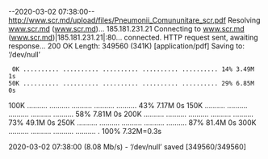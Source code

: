 --2020-03-02 07:38:00--  http://www.scr.md/upload/files/Pneumonii_Comununitare_scr.pdf
Resolving www.scr.md (www.scr.md)... 185.181.231.21
Connecting to www.scr.md (www.scr.md)|185.181.231.21|:80... connected.
HTTP request sent, awaiting response... 200 OK
Length: 349560 (341K) [application/pdf]
Saving to: ‘/dev/null’

     0K .......... .......... .......... .......... .......... 14% 3.49M 1s
    50K .......... .......... .......... .......... .......... 29% 6.85M 0s
   100K .......... .......... .......... .......... .......... 43% 7.17M 0s
   150K .......... .......... .......... .......... .......... 58% 7.81M 0s
   200K .......... .......... .......... .......... .......... 73% 49.1M 0s
   250K .......... .......... .......... .......... .......... 87% 81.4M 0s
   300K .......... .......... .......... .......... .         100% 7.32M=0.3s

2020-03-02 07:38:00 (8.08 Mb/s) - ‘/dev/null’ saved [349560/349560]

